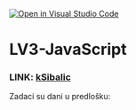 [![Open in Visual Studio Code](https://classroom.github.com/assets/open-in-vscode-2e0aaae1b6195c2367325f4f02e2d04e9abb55f0b24a779b69b11b9e10269abc.svg)](https://classroom.github.com/online_ide?assignment_repo_id=19342260&assignment_repo_type=AssignmentRepo)
# LV3-JavaScript

### LINK: [kSibalic](https://weblv2-production-95c5.up.railway.app/)

Zadaci su dani u predlošku:
